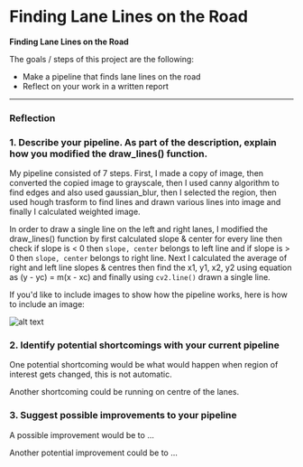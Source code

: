# **Finding Lane Lines on the Road** 

**Finding Lane Lines on the Road**

The goals / steps of this project are the following:
* Make a pipeline that finds lane lines on the road
* Reflect on your work in a written report


[//]: # (Image References)

[image1]: ./examples/grayscale.jpg "Grayscale"

---

### Reflection

### 1. Describe your pipeline. As part of the description, explain how you modified the draw_lines() function.

My pipeline consisted of 7 steps. First, I made a copy of image, then converted the copied image to grayscale, then I used canny algorithm to find edges and also used gaussian_blur, then I selected the region, then used hough trasform to find lines and drawn various lines into image and finally I calculated weighted image.

In order to draw a single line on the left and right lanes, I modified the draw_lines() function by first calculated slope & center for every line then check if slope is < 0 then `slope, center` belongs to left line and if slope is > 0 then `slope, center` belongs to right line. Next I calculated the average of right and left line slopes & centres then find the x1, y1, x2, y2 using equation as (y - yc) = m(x - xc) and finally using `cv2.line()` drawn a single line.  

If you'd like to include images to show how the pipeline works, here is how to include an image: 

![alt text][image1]


### 2. Identify potential shortcomings with your current pipeline


One potential shortcoming would be what would happen when region of interest gets changed, this is not automatic.

Another shortcoming could be running on centre of the lanes.


### 3. Suggest possible improvements to your pipeline

A possible improvement would be to ...

Another potential improvement could be to ...